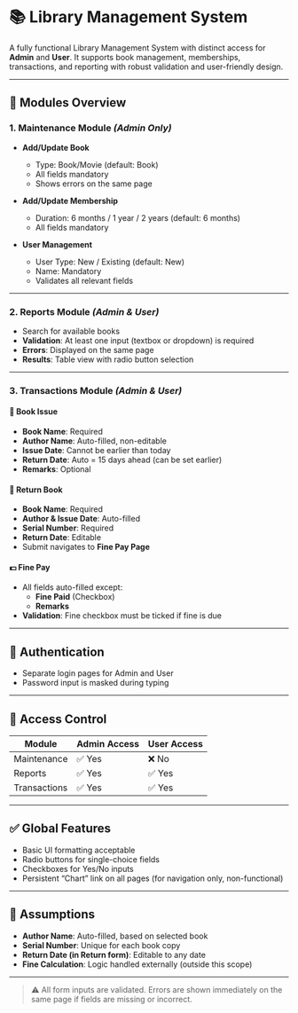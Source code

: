 # 📚 Library Management System

A fully functional Library Management System with distinct access for **Admin** and **User**. It supports book management, memberships, transactions, and reporting with robust validation and user-friendly design.

---

## 🚀 Modules Overview

### 1. Maintenance Module *(Admin Only)*

- **Add/Update Book**
  - Type: Book/Movie (default: Book)
  - All fields mandatory
  - Shows errors on the same page

- **Add/Update Membership**
  - Duration: 6 months / 1 year / 2 years (default: 6 months)
  - All fields mandatory

- **User Management**
  - User Type: New / Existing (default: New)
  - Name: Mandatory
  - Validates all relevant fields

---

### 2. Reports Module *(Admin & User)*

- Search for available books
- **Validation**: At least one input (textbox or dropdown) is required
- **Errors**: Displayed on the same page
- **Results**: Table view with radio button selection

---

### 3. Transactions Module *(Admin & User)*

#### 📘 Book Issue
- **Book Name**: Required  
- **Author Name**: Auto-filled, non-editable  
- **Issue Date**: Cannot be earlier than today  
- **Return Date**: Auto = 15 days ahead (can be set earlier)  
- **Remarks**: Optional  

#### 📗 Return Book
- **Book Name**: Required  
- **Author & Issue Date**: Auto-filled  
- **Serial Number**: Required  
- **Return Date**: Editable  
- Submit navigates to **Fine Pay Page**

#### 💵 Fine Pay
- All fields auto-filled except:
  - **Fine Paid** (Checkbox)
  - **Remarks**
- **Validation**: Fine checkbox must be ticked if fine is due

---

## 🔐 Authentication

- Separate login pages for Admin and User  
- Password input is masked during typing

---

## 👥 Access Control

| Module       | Admin Access | User Access |
|--------------|--------------|-------------|
| Maintenance  | ✅ Yes       | ❌ No       |
| Reports      | ✅ Yes       | ✅ Yes      |
| Transactions | ✅ Yes       | ✅ Yes      |

---

## ✅ Global Features

- Basic UI formatting acceptable  
- Radio buttons for single-choice fields  
- Checkboxes for Yes/No inputs  
- Persistent “Chart” link on all pages (for navigation only, non-functional)

---

## 📌 Assumptions

- **Author Name**: Auto-filled, based on selected book  
- **Serial Number**: Unique for each book copy  
- **Return Date (in Return form)**: Editable to any date  
- **Fine Calculation**: Logic handled externally (outside this scope)

---

> ⚠️ All form inputs are validated. Errors are shown immediately on the same page if fields are missing or incorrect.
